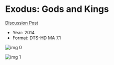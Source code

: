 # Exodus: Gods and Kings

[Discussion Post](https://www.avsforum.com/threads/bass-eq-for-filtered-movies.2995212/post-57653272)

* Year: 2014
* Format: DTS-HD MA 7.1

![img 0](https://i.imgur.com/P02qDIj.jpg)

![img 1](https://i.imgur.com/imTLiGt.jpg)

